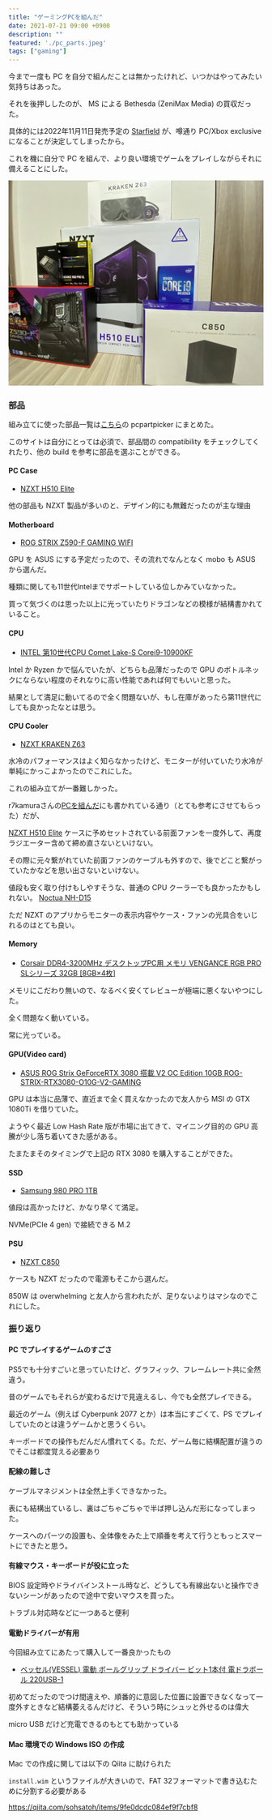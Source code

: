 ```yaml
---
title: "ゲーミングPCを組んだ"
date: 2021-07-21 09:00 +0900
description: ""
featured: './pc_parts.jpeg'
tags: ["gaming"]
---
```


今まで一度も PC を自分で組んだことは無かったけれど、いつかはやってみたい気持ちはあった。

それを後押ししたのが、 MS による Bethesda (ZeniMax Media) の買収だった。

具体的には2022年11月11日発売予定の [Starfield](https://bethesda.net/en/game/starfield) が、噂通り PC/Xbox exclusive になることが決定してしまったから。

これを機に自分で PC を組んで、より良い環境でゲームをプレイしながらそれに備えることにした。

![](./pc_parts.jpeg)

### 部品

組み立てに使った部品一覧は[こちら](https://pcpartpicker.com/list/k8GrkX)の pcpartpicker にまとめた。

このサイトは自分にとっては必須で、部品間の compatibility をチェックしてくれたり、他の build を参考に部品を選ぶことができる。

#### PC Case

- [NZXT H510 Elite](https://www.amazon.co.jp/gp/product/B07T7L875Z/)

他の部品も NZXT 製品が多いのと、デザイン的にも無難だったのが主な理由

#### Motherboard

- [ROG STRIX Z590-F GAMING WIFI](https://www.amazon.co.jp/gp/product/B08WJ4SJXD)

GPU を ASUS にする予定だったので、その流れでなんとなく mobo も ASUS から選んだ。

種類に関しても11世代Intelまでサポートしている位しかみていなかった。

買って気づくのは思った以上に光っていたりドラゴンなどの模様が結構書かれていること。

#### CPU

- [INTEL 第10世代CPU Comet Lake-S Corei9-10900KF](https://www.amazon.co.jp/dp/B086MG1C7D)

Intel か Ryzen かで悩んでいたが、どちらも品薄だったので GPU のボトルネックにならない程度のそれなりに高い性能であれば何でもいいと思った。

結果として満足に動いてるので全く問題ないが、もし在庫があったら第11世代にしても良かったなとは思う。

#### CPU Cooler

- [NZXT KRAKEN Z63](https://www.amazon.co.jp/gp/product/B082DYSQVF)

水冷のパフォーマンスはよく知らなかったけど、モニターが付いていたり水冷が単純にかっこよかったのでこれにした。

これの組み立てが一番難しかった。

r7kamuraさんの[PCを組んだ](https://r7kamura.com/articles/2021-01-08-pc-build-2021)にも書かれている通り（とても参考にさせてもらった）だが、

[NZXT H510 Elite](https://www.amazon.co.jp/gp/product/B07T7L875Z/) ケースに予めセットされている前面ファンを一度外して、再度ラジエーター含めて締め直さないといけない。

その際に元々繋がれていた前面ファンのケーブルも外すので、後でどこと繋がっていたかなどを思い出さないといけない。

値段も安く取り付けもしやすそうな、普通の CPU クーラーでも良かったかもしれない。 [Noctua NH-D15](https://www.amazon.co.jp/dp/B00L7UZMAK)

ただ NZXT のアプリからモニターの表示内容やケース・ファンの光具合をいじれるのはとても良い。

#### Memory

- [Corsair DDR4-3200MHz デスクトップPC用 メモリ VENGANCE RGB PRO SLシリーズ 32GB [8GB×4枚] ](https://www.amazon.co.jp/gp/product/B08SQPPLNN)

メモリにこだわり無いので、なるべく安くてレビューが極端に悪くないやつにした。

全く問題なく動いている。

常に光っている。

#### GPU(Video card)

- [ASUS ROG Strix GeForceRTX 3080 搭載 V2 OC Edition 10GB ROG-STRIX-RTX3080-O10G-V2-GAMING](https://www.amazon.co.jp/gp/product/B098324LLG)

GPU は本当に品薄で、直近まで全く買えなかったので友人から MSI の GTX 1080Ti を借りていた。

ようやく最近 Low Hash Rate 版が市場に出てきて、マイニング目的の GPU 高騰が少し落ち着いてきた感がある。

たまたまそのタイミングで上記の RTX 3080 を購入することができた。


#### SSD

- [Samsung 980 PRO 1TB](https://www.amazon.co.jp/gp/product/B08JCPTPMM)

値段は高かったけど、かなり早くて満足。

NVMe(PCIe 4 gen) で接続できる M.2

#### PSU

- [NZXT C850](https://www.amazon.co.jp/gp/product/B089536LJ1)

ケースも NZXT だったので電源もそこから選んだ。

850W は overwhelming と友人から言われたが、足りないよりはマシなのでこれにした。

### 振り返り

#### PC でプレイするゲームのすごさ

PS5でも十分すごいと思っていたけど、グラフィック、フレームレート共に全然違う。

昔のゲームでもそれらが変わるだけで見違えるし、今でも全然プレイできる。

最近のゲーム（例えば Cyberpunk 2077 とか）は本当にすごくて、PS でプレイしていたのとは違うゲームかと思うくらい。

キーボードでの操作もだんだん慣れてくる。ただ、ゲーム毎に結構配置が違うのでそこは都度覚える必要あり

#### 配線の難しさ

ケーブルマネジメントは全然上手くできなかった。

表にも結構出ているし、裏はごちゃごちゃで半ば押し込んだ形になってしまった。

ケースへのパーツの設置も、全体像をみた上で順番を考えて行うともっとスマートにできたと思う。

#### 有線マウス・キーボードが役に立った

BIOS 設定時やドライバインストール時など、どうしても有線出ないと操作できないシーンがあったので途中で安いマウスを買った。

トラブル対応時などに一つあると便利

#### 電動ドライバーが有用

今回組み立てにあたって購入して一番良かったもの

- [ベッセル(VESSEL) 電動 ボールグリップ ドライバー ビット1本付 電ドラボール 220USB-1](https://www.amazon.co.jp/gp/product/B07KSBSK4Z)

初めてだったのでつけ間違えや、順番的に意図した位置に設置できなくなって一度外すときなど結構萎えるんだけど、そういう時にシュッと外せるのは偉大

micro USB だけど充電できるのもとても助かっている

#### Mac 環境での Windows ISO の作成

Mac での作成に関しては以下の Qiita に助けられた

`install.wim` というファイルが大きいので、FAT 32フォーマットで書き込むために分割する必要がある

https://qiita.com/sohsatoh/items/9fe0dcdc084ef9f7cbf8

